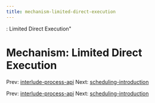 ```yaml
---
title: mechanism-limited-direct-execution
---
```


: Limited Direct Execution"

# Mechanism: Limited Direct Execution

Prev:
[interlude-process-api](interlude-process-api.md)
Next:
[scheduling-introduction](scheduling-introduction.md)

Prev:
[interlude-process-api](interlude-process-api.md)
Next:
[scheduling-introduction](scheduling-introduction.md)
